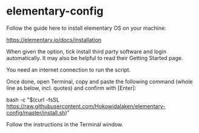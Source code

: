 # elementary-config

Follow the guide here to install elementary OS on your machine:

https://elementary.io/docs/installation

When given the option, tick install third party software and login automatically. It may also be helpful to read their Getting Started page.

You need an internet connection to run the script.



Once done, open Terminal, copy and paste the following command (whole line as below, incl. quotes) and confirm with [Enter]:

bash -c "$(curl -fsSL https://raw.githubusercontent.com/Hokowidalaken/elementary-config/master/install.sh)"

Follow the instructions in the Terminal window.
